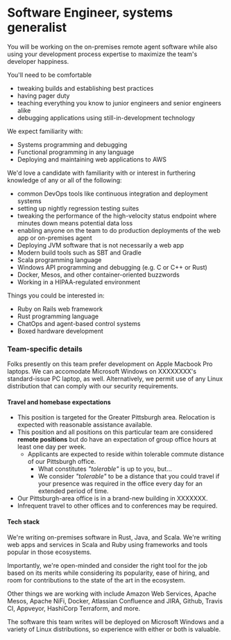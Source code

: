 # Software Engineer, systems generalist

You will be working on the on-premises remote agent software while also using your development process expertise to maximize the team's developer happiness.

You'll need to be comfortable

* tweaking builds and establishing best practices
* having pager duty
* teaching everything you know to junior engineers and senior engineers alike
* debugging applications using still-in-development technology

We expect familiarity with:

* Systems programming and debugging
* Functional programming in any language
* Deploying and maintaining web applications to AWS

We'd love a candidate with familiarity with or interest in furthering knowledge of any or all of the following:

* common DevOps tools like continuous integration and deployment systems
* setting up nightly regression testing suites
* tweaking the performance of the high-velocity status endpoint where minutes down means potential data loss
* enabling anyone on the team to do production deployments of the web app or on-premises agent
* Deploying JVM software that is not necessarily a web app
* Modern build tools such as SBT and Gradle
* Scala programming language
* Windows API programming and debugging (e.g. C or C++ or Rust)
* Docker, Mesos, and other container-oriented buzzwords
* Working in a HIPAA-regulated environment

Things you could be interested in:

* Ruby on Rails web framework
* Rust programming language
* ChatOps and agent-based control systems
* Boxed hardware development

### Team-specific details

Folks presently on this team prefer development on Apple Macbook Pro laptops.
We can accomodate Microsoft Windows on XXXXXXXX's standard-issue PC laptop, as well.
Alternatively, we permit use of any Linux distribution that can comply with our security requirements.

#### Travel and homebase expectations

* This position is targeted for the Greater Pittsburgh area. Relocation is expected with reasonable assistance available.
* This position and all positions on this particular team are considered **remote positions** but do have an expectation of group office hours at least one day per week.
    * Applicants are expected to reside within tolerable commute distance of our Pittsburgh office.
        * What constitutes *"tolerable"* is up to you, but…
        * We consider *"tolerable"* to be a distance that you could travel if your presence was required in the office every day for an extended period of time.
* Our Pittsburgh-area office is in a brand-new building in XXXXXXX.
* Infrequent travel to other offices and to conferences may be required.

#### Tech stack

We're writing on-premises software in Rust, Java, and Scala. We're writing web
apps and services in Scala and Ruby using frameworks and tools popular in those
ecosystems.

Importantly, we're open-minded and consider the right tool for the job based on
its merits while considering its popularity, ease of hiring, and room for
contributions to the state of the art in the ecosystem.

Other things we are working with include
Amazon Web Services,
Apache Mesos,
Apache NiFi,
Docker,
Atlassian Confluence and JIRA,
Github,
Travis CI,
Appveyor,
HashiCorp Terraform,
and more.

The software this team writes will be deployed on Microsoft Windows and a variety of Linux distributions, so experience with either or both is valuable.
